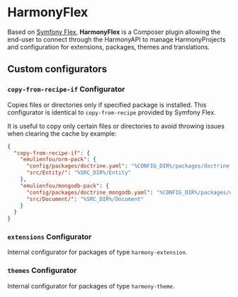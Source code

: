 HarmonyFlex
===========

Based on [Symfony Flex], **HarmonyFlex** is a Composer plugin allowing the end-user to connect through the HarmonyAPI to manage HarmonyProjects and configuration for extensions, packages, themes and translations.

Custom configurators
--------------------

### `copy-from-recipe-if` Configurator
Copies files or directories only if specified package is installed.
This configurator is identical to `copy-from-recipe` provided by Symfony Flex.

It is useful to copy only certain files or directories to avoid throwing issues when clearing the cache by example:

```json
{
  "copy-from-recipe-if": {
    "emulienfou/orm-pack": {
      "config/packages/doctrine.yaml": "%CONFIG_DIR%/packages/doctrine.yaml",
      "src/Entity/": "%SRC_DIR%/Entity"
    },
    "emulienfou/mongodb-pack": {
      "config/packages/doctrine_mongodb.yaml": "%CONFIG_DIR%/packages/doctrine_mongodb.yaml",
      "src/Document/": "%SRC_DIR%/Document"
    }
  }
}
```

### `extensions` Configurator
Internal configurator for packages of type `harmony-extension`.


### `themes` Configurator
Internal configurator for packages of type `harmony-theme`.


[Symfony Flex]: https://github.com/symfony/flex

